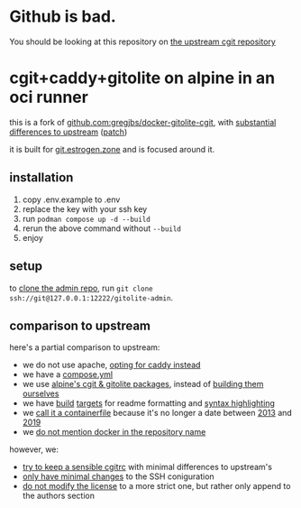 <!-- !BEGIN-NO-CGIT! -->
# Github is bad.

You should be looking at this repository on [the upstream cgit repository](https://git.estrogen.zone/cgit-oci.git)
<!-- !END-NO-CGIT! -->

# cgit+caddy+gitolite on alpine in an oci runner

this is a fork of [github.com:gregjbs/docker-gitolite-cgit](https://github.com/gregjbs/docker-gitolite-cgit), with [substantial differences to upstream](#comparison-to-upstream) ([patch](https://github.com/gregjbs/docker-gitolite-cgit/compare/main...dmpmem:cgit-oci:master))

it is built for [git.estrogen.zone](https://git.estrogen.zone) and is focused around it.

## installation

1. copy .env.example to .env
2. replace the key with your ssh key
3. run `podman compose up -d --build`
4. rerun the above command without `--build`
5. enjoy

## setup

to [clone the admin repo](https://gitolite.com/gitolite/basic-admin.html#clone-the-gitolite-admin-repo), run `git clone ssh://git@127.0.0.1:12222/gitolite-admin`.

## comparison to upstream

here's a partial comparison to upstream:

- we do not use apache, [opting for caddy instead](https://github.com/gregjbs/docker-gitolite-cgit/commit/e6359a9ceb5fba89ab0d152ce6ead2da7b8afa57#diff-dd2c0eb6ea5cfc6c4bd4eac30934e2d5746747af48fef6da689e85b752f39557L1-R13)
- we have a [compose.yml](./compose.yml)
- we use [alpine's cgit & gitolite packages](https://github.com/gregjbs/docker-gitolite-cgit/commit/e6359a9ceb5fba89ab0d152ce6ead2da7b8afa57#diff-dd2c0eb6ea5cfc6c4bd4eac30934e2d5746747af48fef6da689e85b752f39557R14), instead of [building them ourselves](https://github.com/gregjbs/docker-gitolite-cgit/commit/e6359a9ceb5fba89ab0d152ce6ead2da7b8afa57#diff-dd2c0eb6ea5cfc6c4bd4eac30934e2d5746747af48fef6da689e85b752f39557L19-L35)
- we have [build](https://github.com/gregjbs/docker-gitolite-cgit/commit/e6359a9ceb5fba89ab0d152ce6ead2da7b8afa57#diff-dd2c0eb6ea5cfc6c4bd4eac30934e2d5746747af48fef6da689e85b752f39557R75) [targets](https://github.com/gregjbs/docker-gitolite-cgit/commit/e6359a9ceb5fba89ab0d152ce6ead2da7b8afa57#diff-dd2c0eb6ea5cfc6c4bd4eac30934e2d5746747af48fef6da689e85b752f39557R64) for readme formatting and [syntax highlighting](https://github.com/gregjbs/docker-gitolite-cgit/commit/e6359a9ceb5fba89ab0d152ce6ead2da7b8afa57#diff-e7a55d3d8c2b36ee7595bcfad62f883d182670c60c81d9d007e864b969c9fc9d)
- we [call it a containerfile](https://github.com/dmpmem/cgit-oci/commit/cb9c463d152c0607f2d0e2df2de043e404b7375d) because it's no longer a date between [2013](https://www.docker.com/blog/how-to-use-your-own-registry/) and [2019](https://podman.io/release/2019/01/16/podman-release-v1.0.0)
- we [do not mention docker in the repository name](#repo-title-component)

however, we:

- [try to keep a sensible cgitrc](https://github.com/gregjbs/docker-gitolite-cgit/compare/a912704a1fdc06622466c9887051e1e0b2f5d42f...dmpmem:cgit-oci:cb9c463d152c0607f2d0e2df2de043e404b7375d#diff-5045d7848aabaef72e0f1e7c65c8433ea4d0080882b3879e3f566f2b8046bb94) with minimal differences to upstream's
- [only have minimal changes](https://github.com/gregjbs/docker-gitolite-cgit/compare/a912704a1fdc06622466c9887051e1e0b2f5d42f...dmpmem:cgit-oci:cb9c463d152c0607f2d0e2df2de043e404b7375d#diff-ce6834e28260c94433e1729e6acdb9b742fc1f6a472e9d2b3e6a0aa492659460) to the SSH coniguration
- [do not modify the license](https://github.com/gregjbs/docker-gitolite-cgit/compare/a912704a1fdc06622466c9887051e1e0b2f5d42f...dmpmem:cgit-oci:cb9c463d152c0607f2d0e2df2de043e404b7375d#diff-b4668a52683f65fbc0528f6590ba160c9c64c88c302b6262c506266eb1d35180) to a more strict one, but rather only append to the authors section
